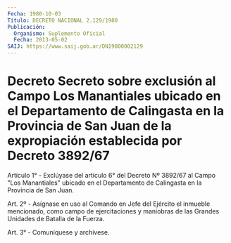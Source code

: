 ```yaml
---
Fecha: 1980-10-03
Título: DECRETO NACIONAL 2.129/1980
Publicación:
  Organismo: Suplemento Oficial
  Fecha: 2013-05-02
SAIJ: https://www.saij.gob.ar/DN19800002129
---
```

# Decreto Secreto sobre exclusión al Campo Los Manantiales ubicado en el Departamento de Calingasta en la Provincia de San Juan de la expropiación establecida por Decreto 3892/67

<a id="1"></a>
Artículo 1° - Exclúyase del artículo 6° del Decreto Nº 3892/67 al Campo "Los Manantiales" ubicado en el Departamento de Calingasta en la Provincia de San Juan.

<a id="2"></a>
Art. 2º -  Asígnase en uso al Comando en Jefe del Ejército el inmueble mencionado, como campo de ejercitaciones y maniobras de las Grandes Unidades de Batalla de la Fuerza.

<a id="3"></a>
Art. 3° -  Comuníquese y archívese.